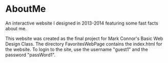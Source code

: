 # AboutMe
An interactive website I designed in 2013-2014 featuring some fast facts about me.

This website was created as the final project for Mark Connor's Basic Web Design Class.
The directory FavoritesWebPage contains the index.html for the website. 
To login to the site, use the username "guest1" and the password "passWord1".
